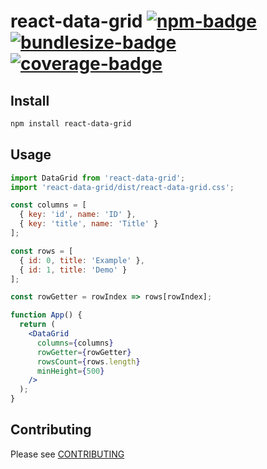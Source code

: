 # react-data-grid [![npm-badge]][npm-url] [![bundlesize-badge]][bundlesize-url] [![coverage-badge]][azure-url]

[npm-badge]: https://img.shields.io/npm/v/react-data-grid/next?style=flat-square
[npm-url]: https://www.npmjs.com/package/react-data-grid
[bundlesize-badge]: https://img.shields.io/bundlephobia/minzip/react-data-grid/next?style=flat-square
[bundlesize-url]: https://bundlephobia.com/result?p=react-data-grid@next
[coverage-badge]: https://img.shields.io/azure-devops/coverage/nstepi181/react-data-grid/1/next?style=flat-square
[azure-url]: https://dev.azure.com/nstepi181/react-data-grid/_build/latest?definitionId=1&branchName=next

## Install

```sh
npm install react-data-grid
```

## Usage

```jsx
import DataGrid from 'react-data-grid';
import 'react-data-grid/dist/react-data-grid.css';

const columns = [
  { key: 'id', name: 'ID' },
  { key: 'title', name: 'Title' }
];

const rows = [
  { id: 0, title: 'Example' },
  { id: 1, title: 'Demo' }
];

const rowGetter = rowIndex => rows[rowIndex];

function App() {
  return (
    <DataGrid
      columns={columns}
      rowGetter={rowGetter}
      rowsCount={rows.length}
      minHeight={500}
    />
  );
}
```

## Contributing

Please see [CONTRIBUTING](docs/CONTRIBUTING.md)
